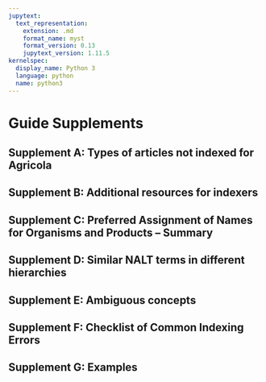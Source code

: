 ```yaml
---
jupytext:
  text_representation:
    extension: .md
    format_name: myst
    format_version: 0.13
    jupytext_version: 1.11.5
kernelspec:
  display_name: Python 3
  language: python
  name: python3
---
```



# Guide Supplements

## Supplement A: Types of articles not indexed for Agricola 

## Supplement B: Additional resources for indexers

##	Supplement C: Preferred Assignment of Names for Organisms and Products – Summary

##	Supplement D: Similar NALT terms in different hierarchies

##	Supplement E: Ambiguous concepts

##	Supplement F: Checklist of Common Indexing Errors

##	Supplement G: Examples
